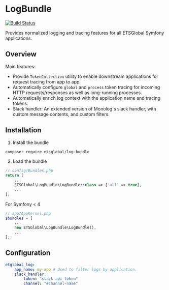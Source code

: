 LogBundle
=========

[![Build Status](https://travis-ci.org/ETSGlobal/LogBundle.svg?branch=master)](https://travis-ci.org/ETSGlobal/LogBundle)

Provides normalized logging and tracing features for all ETSGlobal Symfony applications.

## Overview

Main features:

- Provide `TokenCollection` utility to enable downstream applications for request tracing from app to app.
- Automatically configure `global` and `process` token tracing for incoming HTTP requests/responses as well as long-running processes.
- Automatically enrich log context with the application name and tracing tokens. 
- Slack handler: An extended version of Monolog's slack handler, with custom message contents, and custom filters.

## Installation

1. Install the bundle

```bash
composer require etsglobal/log-bundle
```

2. Load the bundle

```php
// config/Bundles.php
return [
    ...
    ETSGlobal\LogBundle\LogBundle::class => ['all' => true],
    ...
];
```


For Symfony < 4

```php
// app/AppKernel.php
$bundles = [
    ...
    new ETSGlobal\LogBundle\LogBundle(),
    ...
];
```

## Configuration

```yaml
etglobal_log:
    app_name: my-app # Used to filter logs by application.
    slack_handler:
        token: "slack api token"
        channel: "#channel-name"

```
